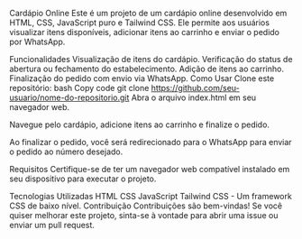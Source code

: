 Cardápio Online
Este é um projeto de um cardápio online desenvolvido em HTML, CSS, JavaScript puro e Tailwind CSS. Ele permite aos usuários visualizar itens disponíveis, adicionar itens ao carrinho e enviar o pedido por WhatsApp.

Funcionalidades
Visualização de itens do cardápio.
Verificação do status de abertura ou fechamento do estabelecimento.
Adição de itens ao carrinho.
Finalização do pedido com envio via WhatsApp.
Como Usar
Clone este repositório:
bash
Copy code
git clone https://github.com/seu-usuario/nome-do-repositorio.git
Abra o arquivo index.html em seu navegador web.

Navegue pelo cardápio, adicione itens ao carrinho e finalize o pedido.

Ao finalizar o pedido, você será redirecionado para o WhatsApp para enviar o pedido ao número desejado.

Requisitos
Certifique-se de ter um navegador web compatível instalado em seu dispositivo para executar o projeto.

Tecnologias Utilizadas
HTML
CSS
JavaScript
Tailwind CSS - Um framework CSS de baixo nível.
Contribuição
Contribuições são bem-vindas! Se você quiser melhorar este projeto, sinta-se à vontade para abrir uma issue ou enviar um pull request.

